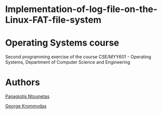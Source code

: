 # Implementation-of-log-file-on-the-Linux-FAT-file-system

# Operating Systems course

Second programming exercise of the course CSE/MYY601 - Operating Systems, Department of Computer Science and Engineering

# Authors
[Panagiotis Ntounetas](https://github.com/panagiotisd)

[George Krommydas](https://github.com/GeoKrom)
